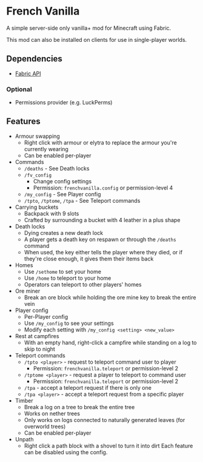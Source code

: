 # French Vanilla

A simple server-side only vanilla+ mod for Minecraft using Fabric.

This mod can also be installed on clients for use in single-player worlds.

## Dependencies

- [Fabric API](https://www.curseforge.com/minecraft/mc-mods/fabric-api)

### Optional

- Permissions provider (e.g. LuckPerms)

## Features

- Armour swapping
    - Right click with armour or elytra to replace the armour you're currently wearing
    - Can be enabled per-player
- Commands
    - `/deaths` - See Death locks
    - `/fv_config`
        - Change config settings
        - Permission: `frenchvanilla.config` or permission-level 4
    - `/my_config` - See Player config
    - `/tpto`, `/tptome`, `/tpa` - See Teleport commands
- Carrying buckets
    - Backpack with 9 slots
    - Crafted by surrounding a bucket with 4 leather in a plus shape
- Death locks
    - Dying creates a new death lock
    - A player gets a death key on respawn or through the `/deaths` command
    - When used, the key either tells the player where they died, or if they're close enough, it gives them their items
      back
- Homes
    - Use `/sethome` to set your home
    - Use `/home` to teleport to your home
    - Operators can teleport to other players' homes
- Ore miner
    - Break an ore block while holding the ore mine key to break the entire vein
- Player config
    - Per-Player config
    - Use `/my_config` to see your settings
    - Modify each setting with `/my_config <setting> <new_value>`
- Rest at campfires
    - With an empty hand, right-click a campfire while standing on a log to skip to night
- Teleport commands
    - `/tpto <player>` - request to teleport command user to player
        - Permission: `frenchvanilla.teleport` or permission-level 2
    - `/tptome <player>` - request a player to teleport to command user
        - Permission: `frenchvanilla.teleport` or permission-level 2
    - `/tpa` - accept a teleport request if there is only one
    - `/tpa <player>` - accept a teleport request from a specific player
- Timber
    - Break a log on a tree to break the entire tree
    - Works on nether trees
    - Only works on logs connected to naturally generated leaves (for overworld trees)
    - Can be enabled per-player
- Unpath
    - Right click a path block with a shovel to turn it into dirt Each feature can be disabled using the config.